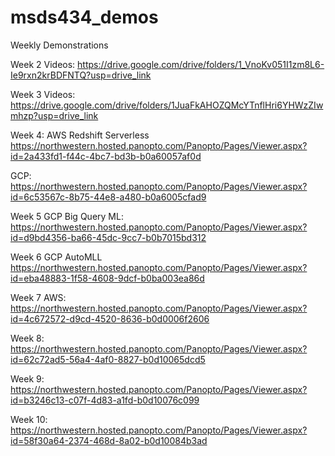 # msds434_demos
Weekly Demonstrations

Week 2 Videos:
https://drive.google.com/drive/folders/1_VnoKv051I1zm8L6-Ie9rxn2krBDFNTQ?usp=drive_link

Week 3 Videos:
https://drive.google.com/drive/folders/1JuaFkAHOZQMcYTnflHri6YHWzZIwmhzp?usp=drive_link

Week 4:
AWS Redshift Serverless
https://northwestern.hosted.panopto.com/Panopto/Pages/Viewer.aspx?id=2a433fd1-f44c-4bc7-bd3b-b0a60057af0d

GCP:
https://northwestern.hosted.panopto.com/Panopto/Pages/Viewer.aspx?id=6c53567c-8b75-44e8-a480-b0a6005cfad9

Week 5 GCP Big Query ML:
https://northwestern.hosted.panopto.com/Panopto/Pages/Viewer.aspx?id=d9bd4356-ba66-45dc-9cc7-b0b7015bd312

Week 6 GCP AutoMLL
https://northwestern.hosted.panopto.com/Panopto/Pages/Viewer.aspx?id=eba48883-1f58-4608-9dcf-b0ba003ea86d

Week 7 AWS:
https://northwestern.hosted.panopto.com/Panopto/Pages/Viewer.aspx?id=4c672572-d9cd-4520-8636-b0d0006f2606

Week 8:
https://northwestern.hosted.panopto.com/Panopto/Pages/Viewer.aspx?id=62c72ad5-56a4-4af0-8827-b0d10065dcd5

Week 9:
https://northwestern.hosted.panopto.com/Panopto/Pages/Viewer.aspx?id=b3246c13-c07f-4d83-a1fd-b0d10076c099

Week 10:
https://northwestern.hosted.panopto.com/Panopto/Pages/Viewer.aspx?id=58f30a64-2374-468d-8a02-b0d10084b3ad


